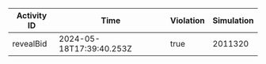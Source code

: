 | Activity ID | Time | Violation | Simulation |
| --- | --- | --- | --- |
| revealBid | 2024-05-18T17:39:40.253Z | true | 2011320 |